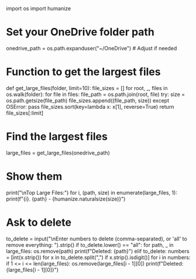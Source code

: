 import os
import humanize

# Set your OneDrive folder path
onedrive_path = os.path.expanduser("~/OneDrive")  # Adjust if needed

# Function to get the largest files
def get_large_files(folder, limit=10):
    file_sizes = []
    for root, _, files in os.walk(folder):
        for file in files:
            file_path = os.path.join(root, file)
            try:
                size = os.path.getsize(file_path)
                file_sizes.append((file_path, size))
            except OSError:
                pass
    file_sizes.sort(key=lambda x: x[1], reverse=True)
    return file_sizes[:limit]

# Find the largest files
large_files = get_large_files(onedrive_path)

# Show them
print("\nTop Large Files:")
for i, (path, size) in enumerate(large_files, 1):
    print(f"{i}. {path} - {humanize.naturalsize(size)}")

# Ask to delete
to_delete = input("\nEnter numbers to delete (comma-separated), or 'all' to remove everything: ").strip()
if to_delete.lower() == "all":
    for path, _ in large_files:
        os.remove(path)
        print(f"Deleted: {path}")
elif to_delete:
    numbers = [int(x.strip()) for x in to_delete.split(",") if x.strip().isdigit()]
    for i in numbers:
        if 1 <= i <= len(large_files):
            os.remove(large_files[i - 1][0])
            print(f"Deleted: {large_files[i - 1][0]}")
